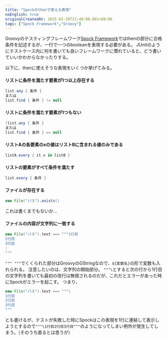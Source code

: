 ```yaml
---
title: "Spockのthenで使える表現"
noEnglish: true
originalCreatedAt: 2015-03-28T21:40:00.001+09:00
tags: ["Spock Framework","Groovy"]
---
```

Groovyのテスティングフレームワーク[Spock Framework](https://code.google.com/p/spock/)ではthenの部分に合格条件を記述するが、一行で一つのbooleanを表現する必要がある。
JUnitのようにテストケース内に何を書いても良いフレームワークに慣れていると、どう書いていいかわからなかったりする。

以下に、thenに使えそうな表現をいくつか挙げてみる。
<!--more-->

#### リストに条件を満たす要素が1つ以上存在する

```groovy
list.any { 条件 }
または
list.find { 条件 } != null
```

#### リストに条件を満たす要素が1つもない

```groovy
!list.any { 条件 }
または
list.find { 条件 } == null
```

#### リストAの各要素のxの値はリストBに含まれる値のみである

```groovy
listA.every { it.x in listB }
```

#### リストの要素がすべて条件を満たす

```groovy
list.every { 条件 }
```

#### ファイルが存在する

```groovy
new File("パス").exists()
```

これは書くまでもないか…

#### ファイルの内容が文字列に一致する

```groovy
new File("パス").text === """1行目
2行目
3行目
:
"""
```

`""" """`でくくられた部分はGroovyのGStringなので、`${変数名}`の形で変数も入れられる。
注意したいのは、文字列の開始部分。
`"""\`とすると次の行から1行目の文字列を書いても最初の改行は無視されるのだが、これだとエラーがあった時にSpockがエラーを起こす。
つまり、

```groovy
new File("パス").text === """\
1行目
2行目
3行目
"""
```

とも書けるが、テストが失敗した時にSpockはこの表現を1行に連結して表示しようとするので`"""\1行目2行目3行目"""`のようになってしまい例外が発生してしまう。（そのうち直るとは思うが）
